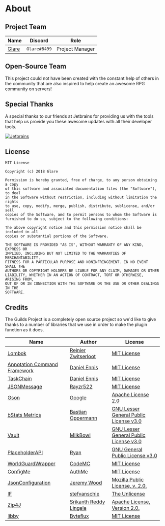 # About

## Project Team

| Name                                    | Discord            | Role           |
| --------------------------------------- | ------------------ | -------------- |
| [Glare](https://glaremasters.me)        | `Glare#8499`       | Project Manager|

## Open-Source Team

This project could not have been created with the constant help of others in the community that are also inspired to help create an awesome RPG community on servers!

## Special Thanks

A special thanks to our friends at Jetbrains for providing us with the tools that help us provide you these awesome updates with all their developer tools.

[![Jetbrains](../.vuepress/public/jetbrains.png)](https://jetbrains.com/?from=TheGuildsProject)

## License

```
MIT License

Copyright (c) 2018 Glare

Permission is hereby granted, free of charge, to any person obtaining a copy
of this software and associated documentation files (the "Software"), to deal
in the Software without restriction, including without limitation the rights
to use, copy, modify, merge, publish, distribute, sublicense, and/or sell
copies of the Software, and to permit persons to whom the Software is
furnished to do so, subject to the following conditions:

The above copyright notice and this permission notice shall be included in all
copies or substantial portions of the Software.

THE SOFTWARE IS PROVIDED "AS IS", WITHOUT WARRANTY OF ANY KIND, EXPRESS OR
IMPLIED, INCLUDING BUT NOT LIMITED TO THE WARRANTIES OF MERCHANTABILITY,
FITNESS FOR A PARTICULAR PURPOSE AND NONINFRINGEMENT. IN NO EVENT SHALL THE
AUTHORS OR COPYRIGHT HOLDERS BE LIABLE FOR ANY CLAIM, DAMAGES OR OTHER
LIABILITY, WHETHER IN AN ACTION OF CONTRACT, TORT OR OTHERWISE, ARISING FROM,
OUT OF OR IN CONNECTION WITH THE SOFTWARE OR THE USE OR OTHER DEALINGS IN THE
SOFTWARE.
```

## Credits

The Guilds Project is a completely open source project so we'd like to give thanks to a number of libraries that we use in order to make the plugin function as it does.

| Name                                                                   | Author                                                 | License                                                                                                 |
| ---------------------------------------------------------------------- | ------------------------------------------------------ | ------------------------------------------------------------------------------------------------------- |
| [Lombok](https://github.com/rzwitserloot/lombok)                       | [Reinier Zwitserloot](https://github.com/rzwitserloot) | [MIT License](https://github.com/rzwitserloot/lombok/blob/master/LICENSE)                               |
| [Annotation Command Framework](https://github.com/aikar/commands)      | [Daniel Ennis](https://github.com/aikar)               | [MIT License](https://github.com/aikar/commands/blob/master/LICENSE)                                    |
| [TaskChain](https://github.com/aikar/TaskChain)                        | [Daniel Ennis](https://github.com/aikar)               | [MIT License](https://github.com/aikar/TaskChain/blob/master/LICENSE)                                   |
| [JSONMessage](https://github.com/Rayzr522/JSONMessage)                 | [Rayzr522](https://github.com/Rayzr522)                | [MIT License](https://github.com/Rayzr522/JSONMessage/blob/master/LICENSE)                              |
| [Gson](https://github.com/google/gson)                                 | [Google](https://github.com/google)                    | [Apache License 2.0](https://github.com/google/gson/blob/master/LICENSE)                                |
| [bStats Metrics](https://github.com/Bastian/bStats-Metrics)            | [Bastian Oppermann](https://github.com/Bastian)        | [GNU Lesser General Public License v3.0](https://github.com/Bastian/bStats-Metrics/blob/master/LICENSE) |
| [Vault](https://github.com/MilkBowl/Vault)                             | [MilkBowl](https://github.com/MilkBowl)                | [GNU Lesser General Public License v3.0](https://github.com/MilkBowl/Vault/blob/master/license.txt)     |
| [PlaceholderAPI](https://github.com/PlaceholderAPI/PlaceholderAPI)     | [Ryan](https://github.com/extendedclip)                | [GNU General Public License v3.0](https://github.com/PlaceholderAPI/PlaceholderAPI/blob/master/LICENSE) |
| [WorldGuardWrapper](https://github.com/CodeMC/WorldGuardWrapper)       | [CodeMC](https://github.com/CodeMC)                    | [MIT License](https://github.com/CodeMC/WorldGuardWrapper/blob/master/LICENSE)                          |
| [ConfigMe](https://github.com/AuthMe/ConfigMe)                         | [AuthMe](https://github.com/AuthMe)                    | [MIT License](https://github.com/AuthMe/ConfigMe/blob/master/LICENSE)                                   |
| [JsonConfiguration](https://github.com/dumptruckman/JsonConfiguration) | [Jeremy Wood](https://github.com/dumptruckman)         | [Mozilla Public License, v. 2.0.](http://mozilla.org/MPL/2.0/)                                          |
| [IF](https://github.com/stefvanschie/IF)                               | [stefvanschie](https://github.com/stefvanschie)        | [The Unlicense](https://github.com/stefvanschie/IF/blob/master/LICENSE)                                 |
| [Zip4J](http://www.lingala.net/zip4j/about.php)                        | [Srikanth Reddy Lingala](http://www.lingala.net/)      | [Apache License, Version 2.0.](https://www.apache.org/licenses/LICENSE-2.0)                             |
| [libby](https://github.com/Byteflux/libby)                        | [Byteflux](https://github.com/Byteflux)      | [MIT License](https://github.com/Byteflux/libby/blob/master/LICENSE)                             |
